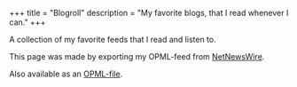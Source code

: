 +++
title = "Blogroll"
description = "My favorite blogs, that I read whenever I can."
+++

A collection of my favorite feeds that I read and listen to.

This page was made by exporting my OPML-feed from
[NetNewsWire](https://netnewswire.com/).

Also available as an [OPML-file](/api/feeds.opml).
